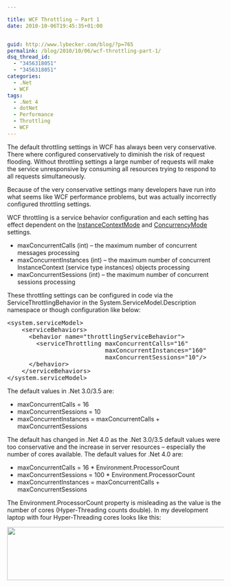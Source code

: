 ```yaml
---

title: WCF Throttling – Part 1
date: 2010-10-06T19:45:35+01:00


guid: http://www.lybecker.com/blog/?p=765
permalink: /blog/2010/10/06/wcf-throttling-part-1/
dsq_thread_id:
  - "3456318051"
  - "3456318051"
categories:
  - .Net
  - WCF
tags:
  - .Net 4
  - dotNet
  - Performance
  - Throttling
  - WCF
---
```

The default throttling settings in WCF has always been very conservative. There where configured conservatively to diminish the risk of request flooding. Without throttling settings a large number of requests will make the service unresponsive by consuming all resources trying to respond to all requests simultaneously.

Because of the very conservative settings many developers have run into what seems like WCF performance problems, but was actually incorrectly configured throttling settings.

WCF throttling is a service behavior configuration and each setting has effect dependent on the [InstanceContextMode](http://msdn.microsoft.com/en-us/library/system.servicemodel.servicebehaviorattribute.instancecontextmode(v=VS.100).aspx "InstanceContextMode enum on MSDN") and [ConcurrencyMode](http://msdn.microsoft.com/en-us/library/system.servicemodel.servicebehaviorattribute.concurrencymode.aspx "ConcurrencyMode enum on MSDN") settings.

  * maxConcurrentCalls (int) &#8211; the maximum number of concurrent messages processing
  * maxConcurrentInstances (int) &#8211; the maximum number of concurrent InstanceContext (service type instances) objects processing
  * maxConcurrentSessions (int) &#8211; the maximum number of concurrent sessions processing

These throttling settings can be configured in code via the ServiceThrottlingBehavior in the System.ServiceModel.Description namespace or though configuration like below:

<pre class="brush: xml; title: ; notranslate" title="">&lt;system.serviceModel&gt;
    &lt;serviceBehaviors&gt;
      &lt;behavior name="throttlingServiceBehavior"&gt;
        &lt;serviceThrottling maxConcurrentCalls="16"
                           maxConcurrentInstances="160"
                           maxConcurrentSessions="10"/&gt;
      &lt;/behavior&gt;
    &lt;/serviceBehaviors&gt;
&lt;/system.serviceModel&gt;
</pre>

The default values in .Net 3.0/3.5 are:

  * maxConcurrentCalls = 16
  * maxConcurrentSessions = 10
  * maxConcurrentInstances = maxConcurrentCalls + maxConcurrentSessions

The default has changed in .Net 4.0 as the .Net 3.0/3.5 default values were too conservative and the increase in server resources – especially the number of cores available. The default values for .Net 4.0 are:

  * maxConcurrentCalls = 16 * Environment.ProcessorCount
  * maxConcurrentSessions = 100 * Environment.ProcessorCount
  * maxConcurrentInstances = maxConcurrentCalls + maxConcurrentSessions

The Environment.ProcessorCount property is misleading as the value is the number of cores (Hyper-Threading counts double). In my development laptop with four Hyper-Threading cores looks like this:

[<img loading="lazy" class="aligncenter size-full wp-image-766" title="WCF Throttling DotNet 4.0 default settings" src="http://www.lybecker.com/blog/wp-content/uploads/WcfThrottlingDotNet4.png" alt="" width="628" height="124" />](http://www.lybecker.com/blog/wp-content/uploads/WcfThrottlingDotNet4.png)
